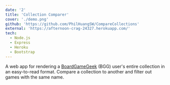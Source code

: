 ```yaml
---
date: '2'
title: 'Collection Comparer'
cover: './demo.png'
github: 'https://github.com/PhilHuangSW/CompareCollections'
external: 'https://afternoon-crag-24327.herokuapp.com/'
tech:
  - Node.js
  - Express
  - Heroku
  - Bootstrap
---
```


A web app for rendering a [BoardGameGeek](https://boardgamegeek.com/) (BGG) user's entire collection in an easy-to-read format. Compare a collection to another and filter out games with the same name.
